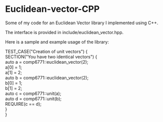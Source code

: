 # Euclidean-vector-CPP
Some of my code for an Euclidean Vector library I implemented using C++.

The interface is provided in include/euclidean_vector.hpp.

Here is a sample and example usage of the library:

TEST_CASE("Creation of unit vectors") {  
  SECTION("You have two identical vectors") {  
    auto a = comp6771::euclidean_vector(2);  
    a[0] = 1;  
    a[1] = 2;  
    auto b = comp6771::euclidean_vector(2);  
    b[0] = 1;  
    b[1] = 2;  
    auto c = comp6771::unit(a);  
    auto d = comp6771::unit(b);  
    REQUIRE(c == d);  
  }  
}  

